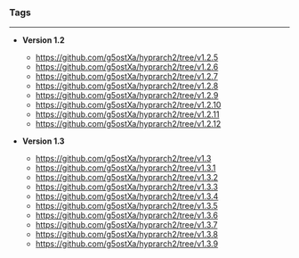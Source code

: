 ### Tags
---
- **Version 1.2**
  - https://github.com/g5ostXa/hyprarch2/tree/v1.2.5
  - https://github.com/g5ostXa/hyprarch2/tree/v1.2.6
  - https://github.com/g5ostXa/hyprarch2/tree/v1.2.7
  - https://github.com/g5ostXa/hyprarch2/tree/v1.2.8
  - https://github.com/g5ostXa/hyprarch2/tree/v1.2.9
  - https://github.com/g5ostXa/hyprarch2/tree/v1.2.10
  - https://github.com/g5ostXa/hyprarch2/tree/v1.2.11
  - https://github.com/g5ostXa/hyprarch2/tree/v1.2.12

- **Version 1.3**
  - https://github.com/g5ostXa/hyprarch2/tree/v1.3
  - https://github.com/g5ostXa/hyprarch2/tree/v1.3.1
  - https://github.com/g5ostXa/hyprarch2/tree/v1.3.2
  - https://github.com/g5ostXa/hyprarch2/tree/v1.3.3
  - https://github.com/g5ostXa/hyprarch2/tree/v1.3.4
  - https://github.com/g5ostXa/hyprarch2/tree/v1.3.5
  - https://github.com/g5ostXa/hyprarch2/tree/v1.3.6
  - https://github.com/g5ostXa/hyprarch2/tree/v1.3.7
  - https://github.com/g5ostXa/hyprarch2/tree/v1.3.8
  - https://github.com/g5ostXa/hyprarch2/tree/v1.3.9